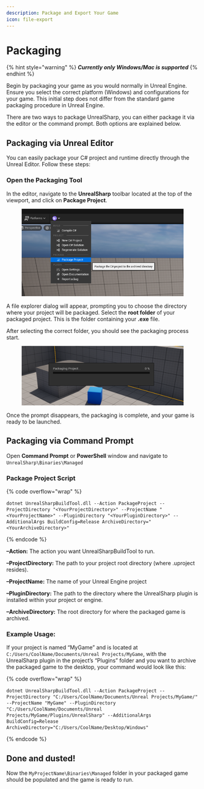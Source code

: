 ```yaml
---
description: Package and Export Your Game
icon: file-export
---
```


# Packaging

{% hint style="warning" %}
_**Currently only Windows/Mac is supported**_
{% endhint %}

Begin by packaging your game as you would normally in Unreal Engine. Ensure you select the correct platform (Windows) and configurations for your game. This initial step does not differ from the standard game packaging procedure in Unreal Engine.

There are two ways to package UnrealSharp, you can either package it via the editor or the command prompt. Both options are explained below.

## Packaging via Unreal Editor <a href="#packaging-via-unreal-editor" id="packaging-via-unreal-editor"></a>

You can easily package your C# project and runtime directly through the Unreal Editor. Follow these steps:

### Open the Packaging Tool <a href="#open-the-packaging-tool" id="open-the-packaging-tool"></a>

In the editor, navigate to the **UnrealSharp** toolbar located at the top of the viewport, and click on **Package Project**.

<figure><img src="../.gitbook/assets/packagetool.png" alt=""><figcaption></figcaption></figure>

A file explorer dialog will appear, prompting you to choose the directory where your project will be packaged. Select the **root folder** of your packaged project. This is the folder containing your **.exe** file.

After selecting the correct folder, you should see the packaging process start.

<figure><img src="../.gitbook/assets/packaging.png" alt=""><figcaption></figcaption></figure>

Once the prompt disappears, the packaging is complete, and your game is ready to be launched.

## Packaging via Command Prompt <a href="#packaging-via-command-prompt" id="packaging-via-command-prompt"></a>

Open **Command Prompt** or **PowerShell** window and navigate to `UnrealSharp\Binaries\Managed`

### Package Project Script <a href="#package-project-script" id="package-project-script"></a>

{% code overflow="wrap" %}
```batch
dotnet UnrealSharpBuildTool.dll --Action PackageProject --ProjectDirectory "<YourProjectDirectory>" --ProjectName "<YourProjectName>" --PluginDirectory "<YourPluginDirectory>" --AdditionalArgs BuildConfig=Release ArchiveDirectory="<YourArchiveDirectory>"
```
{% endcode %}

**–Action:** The action you want UnrealSharpBuildTool to run.

**–ProjectDirectory:** The path to your project root directory (where .uproject resides).

**–ProjectName:** The name of your Unreal Engine project

**–PluginDirectory:** The path to the directory where the UnrealSharp plugin is installed within your project or engine.

**–ArchiveDirectory:** The root directory for where the packaged game is archived.

### Example Usage: <a href="#example-usage" id="example-usage"></a>

If your project is named “MyGame” and is located at `C:/Users/CoolName/Documents/Unreal Projects/MyGame`, with the UnrealSharp plugin in the project’s “Plugins” folder and you want to archive the packaged game to the desktop, your command would look like this:

{% code overflow="wrap" %}
```batch
dotnet UnrealSharpBuildTool.dll --Action PackageProject --ProjectDirectory "C:/Users/CoolName/Documents/Unreal Projects/MyGame/" --ProjectName "MyGame" --PluginDirectory "C:/Users/CoolName/Documents/Unreal Projects/MyGame/Plugins/UnrealSharp" --AdditionalArgs BuildConfig=Release ArchiveDirectory="C:/Users/CoolName/Desktop/Windows"
```
{% endcode %}

## Done and dusted! <a href="#done-and-dusted" id="done-and-dusted"></a>

Now the `MyProjectName\Binaries\Managed` folder in your packaged game should be populated and the game is ready to run.
